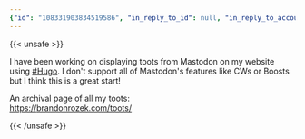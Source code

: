 ```yaml
---
{"id": "108331903834519586", "in_reply_to_id": null, "in_reply_to_account_id": null, "sensitive": false, "spoiler_text": "", "visibility": "public", "language": "en", "replies_count": 2, "reblogs_count": 4, "favourites_count": 9, "edited_at": null, "reblog": null, "application": null, "account": {"id": "108219415927856966", "username": "brozek", "acct": "brozek", "display_name": "Brandon Rozek", "url": "https://fosstodon.org/@brozek", "uri": "https://fosstodon.org/users/brozek", "avatar": "https://cdn.fosstodon.org/accounts/avatars/108/219/415/927/856/966/original/bae9f46f23936e79.jpg", "avatar_static": "https://cdn.fosstodon.org/accounts/avatars/108/219/415/927/856/966/original/bae9f46f23936e79.jpg", "header": "https://fosstodon.org/headers/original/missing.png", "header_static": "https://fosstodon.org/headers/original/missing.png", "noindex": true, "roles": []}, "media_attachments": [{"id": "108331891390627140", "type": "image", "url": "https://cdn.fosstodon.org/media_attachments/files/108/331/891/390/627/140/original/f6dbc1951370ca24.png", "preview_url": "https://cdn.fosstodon.org/media_attachments/files/108/331/891/390/627/140/small/f6dbc1951370ca24.png", "remote_url": null, "preview_remote_url": null, "text_url": null, "meta": {"focus": {"x": -1.0, "y": 0.77}, "original": {"width": 824, "height": 181, "size": "824x181", "aspect": 4.552486187845304}, "small": {"width": 824, "height": 181, "size": "824x181", "aspect": 4.552486187845304}}, "description": "A toot where I thanked someone sharing a Lunar Eclipse photo.", "blurhash": "U6QvtJ00IUD%-;IUDiRj-;xut7t7tR-;-;t7"}], "mentions": [], "tags": [{"name": "hugo", "url": "https://fosstodon.org/tags/hugo"}], "emojis": [], "card": {"url": "https://brandonrozek.com/toots/", "title": "Toots", "description": "Brandon's Toots from Mastodon", "language": null, "type": "link", "author_name": "", "author_url": "", "provider_name": "", "provider_url": "", "html": "", "width": 0, "height": 0, "image": null, "image_description": "", "embed_url": "", "blurhash": null, "published_at": null}, "poll": null, "syndication": "https://fosstodon.org/@brozek/108331903834519586", "date": "2022-05-20T02:27:49.362Z"}
---
```

{{< unsafe >}}
<p>I have been working on displaying toots from Mastodon on my website using <a href="https://fosstodon.org/tags/Hugo" class="mention hashtag" rel="tag">#<span>Hugo</span></a>. I don&#39;t support all of Mastodon&#39;s features like CWs or Boosts but I think this is a great start!</p><p>An archival page of all my toots:<br /><a href="https://brandonrozek.com/toots/" target="_blank" rel="nofollow noopener noreferrer" translate="no"><span class="invisible">https://</span><span class="">brandonrozek.com/toots/</span><span class="invisible"></span></a></p>
{{< /unsafe >}}
